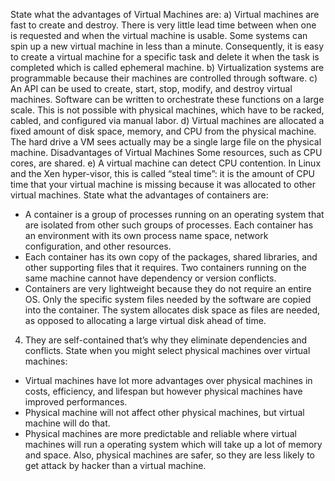 State what the advantages of Virtual Machines are:
a)	Virtual machines are fast to create and destroy. There is very little lead time between when one is requested and when the virtual machine is usable. Some systems can spin up a new virtual machine in less than a minute. Consequently, it is easy to create a virtual machine for a specific task and delete it when the task is completed which is called ephemeral machine.
b)	Virtualization systems are programmable because their machines are controlled through software.
c)	An API can be used to create, start, stop, modify, and destroy virtual machines. Software can be written to orchestrate these functions on a large scale. This is not possible with physical machines, which have to be racked, cabled, and configured via manual labor.
d)	Virtual machines are allocated a fixed amount of disk space, memory, and CPU from the physical machine. The hard drive a VM sees actually may be a single large file on the physical machine. Disadvantages of Virtual Machines Some resources, such as CPU cores, are shared.
e)	A virtual machine can detect CPU contention. In Linux and the Xen hyper-visor, this is called “steal time”: it is the amount of CPU time that your virtual machine is missing because it was allocated to other virtual machines.
State what the advantages of containers are:
- A container is a group of processes running on an operating system that are isolated from other such groups of processes. Each container has an environment with its own process name space, network configuration, and other resources.
- Each container has its own copy of the packages, shared libraries, and other supporting files that it requires. Two containers running on the same machine cannot have dependency or version conflicts.
- Containers are very lightweight because they do not require an entire OS. Only the specific system files needed by the software are copied into the container. The system allocates disk space as files are needed, as opposed to allocating a large virtual disk ahead of time.
4.	They are self-contained that’s why they eliminate dependencies and conflicts.
State when you might select physical machines over virtual machines:
- Virtual machines have lot more advantages over physical machines in costs, efficiency, and lifespan but however physical machines have improved performances.
- Physical machine will not affect other physical machines, but virtual machine will do that.
- Physical machines are more predictable and reliable where virtual machines will run a operating system which will take up a lot of memory and space. Also, physical machines are safer, so they are less likely to get attack by hacker than a virtual machine.
